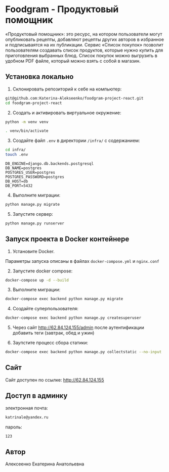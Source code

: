 # Foodgram - Продуктовый помощник

«Продуктовый помощник»: это ресурс, на котором пользователи могут опубликовать рецепты, добавляют рецепты других авторов в избранное и подписываятся на их публикации. Сервис «Список покупок» позволит пользователям создавать список продуктов, которые нужно купить для приготовления выбранных блюд. Список покупок можно выгрузить в удобном PDF файле, который можно взять с собой в магазин.

## Установка локально

1. Склонировать репозиторий к себе на компьютер:

```bash
git@github.com:Katerina-Alekseenko/foodgram-project-react.git
cd foodgram-project-react
```

2. Cоздать и активировать виртуальное окружение:

```bash
python -m venv venv
```

```bash
. venv/bin/activate
```

3. Cоздайте файл `.env` в директории `/infra/` с содержанием:

```bash
cd infra/
touch .env
```

```
DB_ENGINE=django.db.backends.postgresql
DB_NAME=postgres
POSTGRES_USER=postgres
POSTGRES_PASSWORD=postgres
DB_HOST=db
DB_PORT=5432
```

4. Выполните миграции:

```bash
python manage.py migrate
```

5. Запустите сервер:

```bash
python manage.py runserver
```

## Запуск проекта в Docker контейнере

1. Установите Docker.

Параметры запуска описаны в файлах `docker-compose.yml` и `nginx.conf`

2. Запустите docker compose:

```bash
docker-compose up -d --build
```  

3. Выполните миграции:

```bash
docker-compose exec backend python manage.py migrate
```

4. Создайте суперпользователя:

```bash
docker-compose exec backend python manage.py createsuperuser
```

5. Через сайт <http://62.84.124.155/admin> после аутентификации добавить теги (завтрак, обед и ужин)

6. Заупстите процесс сбора статики:

```bash
docker-compose exec backend python manage.py collectstatic --no-input
```

## Сайт

Сайт доступен по ссылке: <http://62.84.124.155>

## Доступ в админку 

электронная почта:

```bash
katrinale@yandex.ru
```

пароль:

```bash
123
```

## Автор

Алексеенко Екатерина Анатольевна
